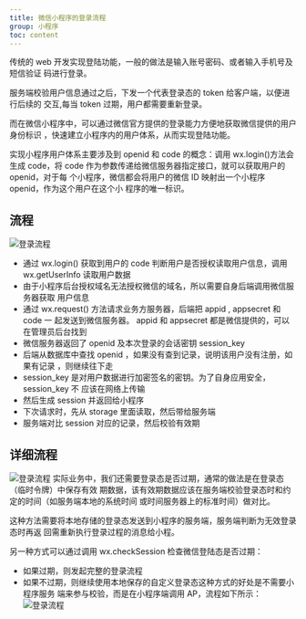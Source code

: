 ```yaml
---
title: 微信小程序的登录流程
group: 小程序
toc: content
---
```


传统的 web 开发实现登陆功能，一般的做法是输入账号密码、或者输入手机号及短信验证
码进行登录。

服务端校验用户信息通过之后，下发一个代表登录态的 token 给客户端，以便进行后续的
交互,每当 token 过期，用户都需要重新登录。

而在微信小程序中，可以通过微信官方提供的登录能力方便地获取微信提供的用户身份标识
，快速建立小程序内的用户体系，从而实现登陆功能。

实现小程序用户体系主要涉及到 openid 和 code 的概念：调用 wx.login()方法会生成
code，将 code 作为参数传递给微信服务器指定接口，就可以获取用户的 openid，对于每
个小程序，微信都会将用户的微信 ID 映射出一个小程序 openid，作为这个用户在这个小
程序的唯一标识。

## 流程

![登录流程](http://leexiaop.github.io/static/ibadgers/interview/mini_login.png)

- 通过 wx.login() 获取到用户的 code 判断用户是否授权读取用户信息，调用
  wx.getUserInfo 读取用户数据
- 由于小程序后台授权域名无法授权微信的域名，所以需要自身后端调用微信服务器获取
  用户信息
- 通过 wx.request() 方法请求业务方服务器，后端把 appid , appsecret 和 code 一
  起发送到微信服务器。 appid 和 appsecret 都是微信提供的，可以在管理员后台找到
- 微信服务器返回了 openid 及本次登录的会话密钥 session_key
- 后端从数据库中查找 openid ，如果没有查到记录，说明该用户没有注册，如果有记录
  ，则继续往下走
- session_key 是对用户数据进行加密签名的密钥。为了自身应用安全，session_key 不
  应该在网络上传输
- 然后生成 session 并返回给小程序
- 下次请求时，先从 storage 里面读取，然后带给服务端
- 服务端对比 session 对应的记录，然后校验有效期

## 详细流程

![登录流程](http://leexiaop.github.io/static/ibadgers/interview/mini_login_1.png)
实际业务中，我们还需要登录态是否过期，通常的做法是在登录态（临时令牌）中保存有效
期数据，该有效期数据应该在服务端校验登录态时和约定的时间（如服务端本地的系统时间
或时间服务器上的标准时间）做对比。

这种方法需要将本地存储的登录态发送到小程序的服务端，服务端判断为无效登录态时再返
回需重新执行登录过程的消息给小程。

另一种方式可以通过调用 wx.checkSession 检查微信登陆态是否过期：

- 如果过期，则发起完整的登录流程
- 如果不过期，则继续使用本地保存的自定义登录态这种方式的好处是不需要小程序服务
  端来参与校验，而是在小程序端调用 AP，流程如下所示：
  ![登录流程](http://leexiaop.github.io/static/ibadgers/interview/mini_login_2.png)
